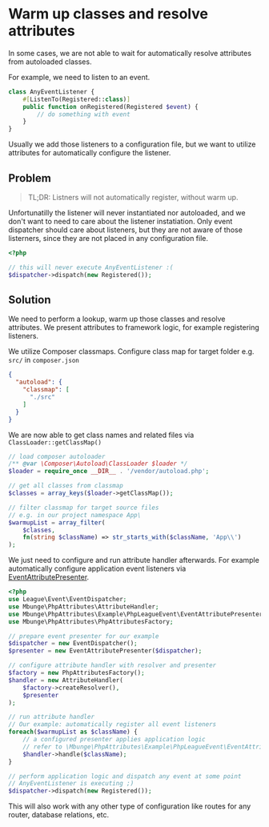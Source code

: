 # Warm up classes and resolve attributes

In some cases, we are not able to wait for automatically resolve attributes from autoloaded classes.

For example, we need to listen to an event. 

```php
class AnyEventListener {
    #[ListenTo(Registered::class)]
    public function onRegistered(Registered $event) {
        // do something with event
    }
}
```

Usually we add those listeners to a configuration file, but we want to utilize attributes for automatically configure 
the listener.

## Problem

> TL;DR: Listners will not automatically register, without warm up.

Unfortunatilly the listener will never instantiated nor autoloaded, and we don't want to need to care about the listener
instatiation. Only event dispatcher should care about listeners, but they are not aware of those listerners, since they 
are not placed in any configuration file.

```php
<?php

// this will never execute AnyEventListener :(
$dispatcher->dispatch(new Registered());
```

## Solution

We need to perform a lookup, warm up those classes and resolve attributes. We present attributes to framework logic, 
for example registering listeners.

We utilize Composer classmaps. Configure class map for target folder e.g. `src/` in `composer.json`

```json
{
  "autoload": {
    "classmap": [
      "./src"
    ]
  }
}
```

We are now able to get class names and related files via `ClassLoader::getClassMap()`

```php
// load composer autoloader
/** @var \Composer\Autoload\ClassLoader $loader */
$loader = require_once __DIR__ . '/vendor/autoload.php';

// get all classes from classmap
$classes = array_keys($loader->getClassMap()); 

// filter classmap for target source files
// e.g. in our project namespace App\
$warmupList = array_filter(
    $classes,
    fn(string $className) => str_starts_with($className, 'App\\')
);
```

We just need to configure and run attribute handler afterwards. For example automatically configure 
application event listeners via [EventAttributePresenter](../PhpLeagueEvent/EventAttributePresenter.php).

```php
<?php
use League\Event\EventDispatcher;
use Mbunge\PhpAttributes\AttributeHandler;
use Mbunge\PhpAttributes\Example\PhpLeagueEvent\EventAttributePresenter;
use Mbunge\PhpAttributes\PhpAttributesFactory;

// prepare event presenter for our example
$dispatcher = new EventDispatcher();
$presenter = new EventAttributePresenter($dispatcher);

// configure attribute handler with resolver and presenter
$factory = new PhpAttributesFactory();
$handler = new AttributeHandler(
    $factory->createResolver(),
    $presenter
);

// run attribute handler
// Our example: automatically register all event listeners
foreach($warmupList as $className) {
    // a configured presenter applies application logic
    // refer to \Mbunge\PhpAttributes\Example\PhpLeagueEvent\EventAttributePresenter as an example presenter
    $handler->handle($className);
}

// perform application logic and dispatch any event at some point
// AnyEventListener is executing ;)
$dispatcher->dispatch(new Registered());

```

This will also work with any other type of configuration like routes for any router, database relations, etc.

